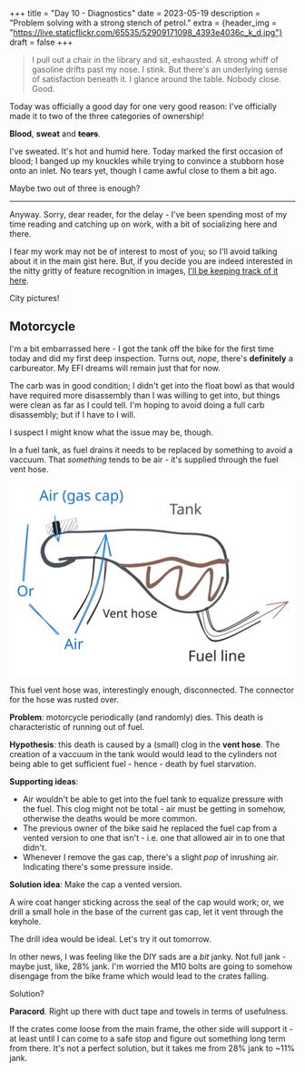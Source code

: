 +++
title = "Day 10 - Diagnostics"
date = 2023-05-19
description = "Problem solving with a strong stench of petrol."
extra = {header_img = "https://live.staticflickr.com/65535/52909171098_4393e4036c_k_d.jpg"}
draft = false
+++

> I pull out a chair in the library and sit, exhausted. A strong whiff of gasoline drifts past my nose. I stink. But there's an underlying sense of satisfaction beneath it. I glance around the table. Nobody close. Good. 

Today was officially a good day for one very good reason: I've officially made it to two of the three categories of ownership!

**Blood**, **sweat** and ~~**tears**~~. 

I've sweated. It's hot and humid here. Today marked the first occasion of blood; I banged up my knuckles while trying to convince a stubborn hose onto an inlet. No tears yet, though I came awful close to them a bit ago.

Maybe two out of three is enough?

--- 

Anyway. Sorry, dear reader, for the delay - I've been spending most of my time reading and catching up on work, with a bit of socializing here and there. 

I fear my work may not be of interest to most of you; so I'll avoid talking about it in the main gist here. But, if you decide you are indeed interested in the nitty gritty of feature recognition in images, [I'll be keeping track of it here](https://blog.andromeda.is/work/). 

City pictures!

<div class="gallery">
    <a href="https://live.staticflickr.com/65535/52909171033_f55f217cef_k_d.jpg" data-ngthumb="https://live.staticflickr.com/65535/52909171033_3960b7cbfb_c_d.jpg"></a>
    <a href="https://live.staticflickr.com/65535/52909171098_4393e4036c_k_d.jpg" data-ngthumb="https://live.staticflickr.com/65535/52909171098_bc03eb9095_c_d.jpg"></a>
    <a href="https://live.staticflickr.com/65535/52908143567_4545d8359e_k_d.jpg" data-ngthumb="https://live.staticflickr.com/65535/52908143567_085d274ee2_c_d.jpg"></a>
    <a href="https://live.staticflickr.com/65535/52909170638_8c8c3a4bbb_k_d.jpg" data-ngthumb="https://live.staticflickr.com/65535/52909170638_c92e733a19_c_d.jpg"></a>
    <a href="https://live.staticflickr.com/65535/52908866719_26c6e8c615_k_d.jpg" data-ngthumb="https://live.staticflickr.com/65535/52908866719_1322d471ae_c_d.jpg"></a>
</div>

## Motorcycle

I'm a bit embarrassed here - I got the tank off the bike for the first time today and did my first deep inspection. Turns out, *nope*, there's **definitely** a carbureator. My EFI dreams will remain just that for now. 

The carb was in good condition; I didn't get into the float bowl as that would have required more disassembly than I was willing to get into, but things were clean as far as I could tell. I'm hoping to avoid doing a full carb disassembly; but if I have to I will. 

I suspect I might know what the issue may be, though.

In a fuel tank, as fuel drains it needs to be replaced by something to avoid a vaccuum. That *something* tends to be air - it's supplied through the fuel vent hose. 

![Fuel tank diagram](/images/svg/fuel-venting.svg)

This fuel vent hose was, interestingly enough, disconnected. The connector for the hose was rusted over. 

**Problem**: motorcycle periodically (and randomly) dies. This death is characteristic of running out of fuel. 

**Hypothesis**: this death is caused by a (small) clog in the **vent hose**. The creation of a vaccuum in the tank would would lead to the cylinders not being able to get sufficient fuel - hence - death by fuel starvation.

**Supporting ideas**: 
* Air wouldn't be able to get into the fuel tank to equalize pressure with the fuel. This clog might not be total - air must be getting in somehow, otherwise the deaths would be more common. 
* The previous owner of the bike said he replaced the fuel cap from a vented version to one that isn't - i.e. one that allowed air in to one that didn't. 
* Whenever I remove the gas cap, there's a slight *pop* of inrushing air. Indicating there's some pressure inside. 

**Solution idea**: Make the cap a vented version. 

A wire coat hanger sticking across the seal of the cap would work; or, we drill a small hole in the base of the current gas cap, let it vent through the keyhole. 

The drill idea would be ideal. Let's try it out tomorrow. 

In other news, I was feeling like the DIY sads are a *bit* janky. Not full jank - maybe just, like, 28% jank. I'm worried the M10 bolts are going to somehow disengage from the bike frame which would lead to the crates falling. 

Solution?

<div class="gallery">
    <a href="https://live.staticflickr.com/65535/52908716031_22d8740186_k_d.jpg" data-ngthumb="https://live.staticflickr.com/65535/52908716031_a874a134a0_c_d.jpg"></a>
</div>

**Paracord**. Right up there with duct tape and towels in terms of usefulness.

If the crates come loose from the main frame, the other side will support it - at least until I can come to a safe stop and figure out something long term from there. It's not a perfect solution, but it takes me from 28% jank to ~11% jank. 